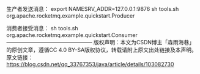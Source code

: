 生产者发送消息：
export NAMESRV_ADDR=127.0.0.1:9876
sh tools.sh org.apache.rocketmq.example.quickstart.Producer

消费者接受消息：
sh tools.sh org.apache.rocketmq.example.quickstart.Consumer
————————————————
版权声明：本文为CSDN博主「森雨海巷」的原创文章，遵循CC 4.0 BY-SA版权协议，转载请附上原文出处链接及本声明。
原文链接：https://blog.csdn.net/qq_33767353/java/article/details/103082730